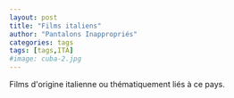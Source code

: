 ```yaml
---
layout: post
title: "Films italiens"
author: "Pantalons Inappropriés"
categories: tags
tags: [tags,ITA]
#image: cuba-2.jpg
---
```


Films d'origine italienne ou thématiquement liés à ce pays.
